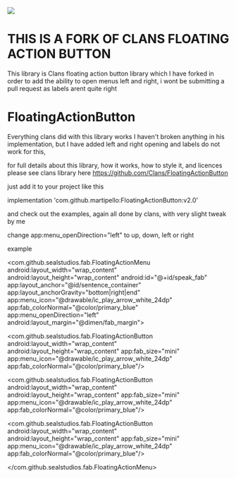 [![](https://jitpack.io/v/martipello/FloatingActionButton.svg)](https://jitpack.io/#martipello/FloatingActionButton)

# THIS IS A FORK OF CLANS FLOATING ACTION BUTTON 
This library is Clans floating action button library which I have forked in order to add the ability to open menus left and right, i wont be submitting a pull request as labels arent quite right
# FloatingActionButton
Everything clans did with this library works I haven't broken anything in his implementation, but I have added left and right opening and labels do not work for this,

for full details about this library, how it works, how to style it, and licences please see clans library here https://github.com/Clans/FloatingActionButton

just add it to your project like this 

implementation 'com.github.martipello:FloatingActionButton:v2.0'

and check out the examples, again all done by clans, with very slight tweak by me

change app:menu_openDirection="left" to up, down, left or right

example

<com.github.sealstudios.fab.FloatingActionMenu
  android:layout_width="wrap_content"
  android:layout_height="wrap_content"
  android:id="@+id/speak_fab"
  app:layout_anchor="@id/sentence_container"
  app:layout_anchorGravity="bottom|right|end"
  app:menu_icon="@drawable/ic_play_arrow_white_24dp"
  app:fab_colorNormal="@color/primary_blue"
  app:menu_openDirection="left"
  android:layout_margin="@dimen/fab_margin">

  <com.github.sealstudios.fab.FloatingActionButton
  android:layout_width="wrap_content"
  android:layout_height="wrap_content"
  app:fab_size="mini"
  app:menu_icon="@drawable/ic_play_arrow_white_24dp"
  app:fab_colorNormal="@color/primary_blue"/>

  <com.github.sealstudios.fab.FloatingActionButton
  android:layout_width="wrap_content"
  android:layout_height="wrap_content"
  app:fab_size="mini"
  app:menu_icon="@drawable/ic_play_arrow_white_24dp"
  app:fab_colorNormal="@color/primary_blue"/>

  <com.github.sealstudios.fab.FloatingActionButton
  android:layout_width="wrap_content"
  android:layout_height="wrap_content"
  app:fab_size="mini"
  app:menu_icon="@drawable/ic_play_arrow_white_24dp"
  app:fab_colorNormal="@color/primary_blue"/>

  </com.github.sealstudios.fab.FloatingActionMenu>

